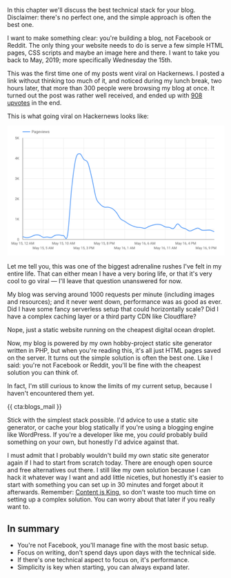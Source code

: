 In this chapter we'll discuss the best technical stack for your blog. Disclaimer: there's no perfect one, and the simple approach is often the best one.

I want to make something clear: you're building a blog, not Facebook or Reddit. The only thing your website needs to do is serve a few simple HTML pages, CSS scripts and maybe an image here and there. I want to take you back to May, 2019; more specifically Wednesday the 15th.

This was the first time one of my posts went viral on Hackernews. I posted a link without thinking too much of it, and noticed during my lunch break, two hours later, that more than 300 people were browsing my blog at once. It turned out the post was rather well received, and ended up with [908 upvotes](*https://news.ycombinator.com/item?id=19917655) in the end.

This is what going viral on Hackernews looks like:

![Pageviews per hour on May 15th and 16th, 2019](/resources/img/blogs-for-devs/03-01.png)

Let me tell you, this was one of the biggest adrenaline rushes I've felt in my entire life. That can either mean I have a very boring life, or that it's very cool to go viral — I'll leave that question unanswered for now.

My blog was serving around 1000 requests per minute (including images and resources); and it never went down, performance was as good as ever. Did I have some fancy serverless setup that could horizontally scale? Did I have a complex caching layer or a third party CDN like Cloudflare?

Nope, just a static website running on the cheapest digital ocean droplet.

Now, my blog is powered by my own hobby-project static site generator written in PHP, but when you're reading this, it's all just HTML pages saved on the server. It turns out the simple solution is often the best one. Like I said: you're not Facebook or Reddit, you'll be fine with the cheapest solution you can think of. 

In fact, I'm still curious to know the limits of my current setup, because I haven't encountered them yet.

{{ cta:blogs_mail }}

Stick with the simplest stack possible. I'd advice to use a static site generator, or cache your blog statically if you're using a blogging engine like WordPress. If you're a developer like me, you _could_ probably build something on your own, but honestly I'd advice against that.

I must admit that I probably wouldn't build my own static site generator again if I had to start from scratch today. There are enough open source and free alternatives out there. I still like my own solution because I can hack it whatever way I want and add little niceties, but honestly it's easier to start with something you can set up in 30 minutes and forget about it afterwards. Remember: [Content is King](*/blogs-for-devs/02-content-is-king), so don't waste too much time on setting up a complex solution. You can worry about that later if you really want to.

<div class="sidenote">
<h2>In summary</h2>

- You're not Facebook, you'll manage fine with the most basic setup.
- Focus on writing, don't spend days upon days with the technical side.
- If there's one technical aspect to focus on, it's performance.
- Simplicity is key when starting, you can always expand later.
</div>
